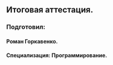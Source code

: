 ## Итоговая аттестация.
### Подготовил: 
#### Роман Горкавенко.
#### Специализация: Программирование.